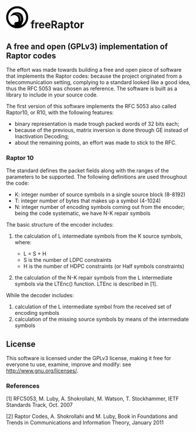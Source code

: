 # ![image](free_raptor60.png) freeRaptor

## A free and open (GPLv3) implementation of Raptor codes

The effort was made towards building a free and open piece of software that implements the Raptor codes:
because the project originated from a telecommunication setting, complying to a standard looked
like a good idea, thus the RFC 5053 was chosen as reference. The software is built as a
library to include in your source code.

The first version of this software implements the RFC 5053 also called Raptor10, or R10, with the following features:
- binary representation is made trough packed words of 32 bits each;
- because of the previous, matrix inversion is done through GE instead of Inactivation Decoding;
- about the remaining points, an effort was made to stick to the RFC.

### Raptor 10

The standard defines the packet fields along with the ranges of the parameters to be supported.
The following definitions are used throughout the code:
- K: integer number of source symbols in a single source block (8-8192)
- T: integer number of bytes that makes up a symbol (4-1024)
- N: integer number of encoding symbols coming out from the encoder;
     being the code systematic, we have N-K repair symbols

The basic structure of the encoder includes:
1. the calculation of L intermediate symbols from the K source symbols, where:
   - L = S + H
   - S is the number of LDPC constraints
   - H is the number of HDPC constraints (or Half symbols constraints)

2. the calculation of the N-K repair symbols from the L intermediate symbols via the LTEnc() function.
   LTEnc is described in [1].

While the decoder includes:
1. calculation of the L intermediate symbol from the received set of encoding symbols
2. calculation of the missing source symbols by means of the intermediate symbols

## License

This software is licensed under the GPLv3 license, making it free for everyone tu use, examine, improve and modify: see <http://www.gnu.org/licenses/>.

### References

[1] RFC5053, M. Luby, A. Shokrollahi, M. Watson, T. Stockhammer, IETF Standards Track, Oct. 2007

[2] Raptor Codes, A. Shokrollahi and M. Luby, Book in Foundations and Trends in Communications and Information Theory, January 2011

